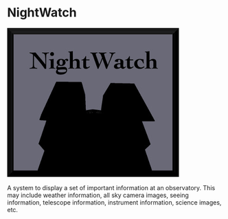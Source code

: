 # NightWatch

![logo](https://github.com/LowellObservatory/NightWatch/blob/master/_images/simple-400.jpg "Logo")

A system to display a set of important information at an observatory.  This may include weather information, all sky camera images, seeing information, telescope information, instrument information, science images, etc.
